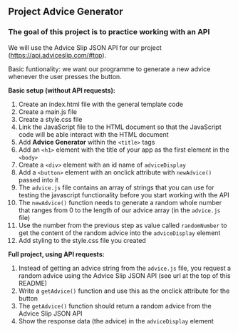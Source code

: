 ## Project Advice Generator

### The goal of this project is to practice working with an API

We will use the Advice Slip JSON API for our project (https://api.adviceslip.com/#top).

Basic funtionality: we want our programme to generate a new advice whenever the user presses the button.

**Basic setup (without API requests):**

1. Create an index.html file with the general template code
1. Create a main.js file
1. Create a style.css file
1. Link the JavaScript file to the HTML document so that the JavaScript code will be able interact with the HTML document
1. Add **Advice Generator** within the `<title>` tags
1. Add an `<h1>` element with the title of your app as the first element in the `<body>`
1. Create a `<div>` element with an id name of `adviceDisplay`
1. Add a `<button>` element with an onclick attribute with `newAdvice()` passed into it
1. The `advice.js` file contains an array of strings that you can use for testing the javascript functionality before you start working with the API
1. The `newAdvice()` function needs to generate a random whole number that ranges from 0 to the length of our advice array (in the `advice.js` file)
1. Use the number from the previous step as value called `randomNumber` to get the content of the random advice into the `adviceDisplay` element
1. Add styling to the style.css file you created 

**Full project, using API requests:**

1. Instead of getting an advice string from the `advice.js` file, you request a random advice using the Advice Slip JSON API (see url at the top of this README)
1. Write a `getAdvice()` function and use this as the onclick attribute for the button
1. The `getAdvice()` function should return a random advice from the Advice Slip JSON API
1. Show the response data (the advice) in the `adviceDisplay` element
